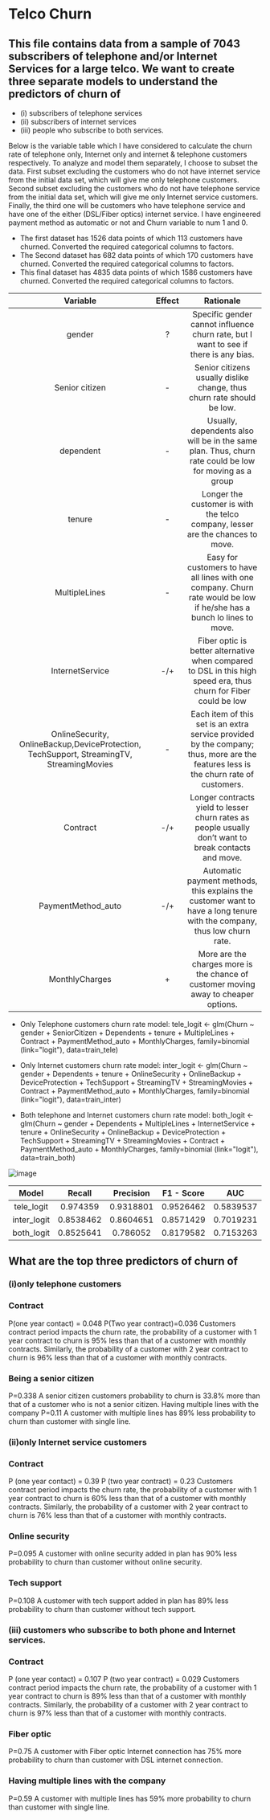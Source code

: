 
# Telco Churn

## This file contains data from a sample of 7043 subscribers of telephone and/or Internet Services for a large telco. We want to create three separate models to understand the predictors of churn of 
- (i) subscribers of telephone services 
- (ii) subscribers of internet services
- (iii) people who subscribe to both services.

Below is the variable table which I have considered to calculate the churn rate of telephone only, Internet only and internet & telephone customers respectively. To analyze and model them separately, I choose to subset the data. First subset excluding the customers who do not have internet service from the initial data set, which will give me only telephone customers. Second subset excluding the customers who do not have telephone service from the initial data set, which will give me only Internet service customers. Finally, the third one will be customers who have telephone service and have one of the either (DSL/Fiber optics) internet service. I have engineered payment method as automatic or not and Churn variable to num 1 and 0. 

- The first dataset has 1526 data points of which 113 customers have churned. Converted the required categorical columns to factors.
- The Second dataset has 682 data points of which 170 customers have churned. Converted the required categorical columns to factors.
- This final dataset has 4835 data points of which 1586 customers have churned. Converted the required categorical columns to factors.

**Variable**|**Effect**|**Rationale**
:-----:|:-----:|:-----:
gender|?|Specific gender cannot influence churn rate, but I want to see if there is any bias.
Senior citizen|-|Senior citizens usually dislike change, thus churn rate should be low.
dependent|-|Usually, dependents also will be in the same plan. Thus, churn rate could be low for moving as a group
tenure|-|Longer the customer is with the telco company, lesser are the chances to move.
MultipleLines|-|Easy for customers to have all lines with one company. Churn rate would be low if he/she has a bunch lo lines to move.
InternetService|-/+|Fiber optic is better alternative when compared to DSL in this high speed era, thus churn for Fiber could be low
OnlineSecurity, OnlineBackup,DeviceProtection, TechSupport, StreamingTV, StreamingMovies|-|Each item of this set is an extra service provided by the company; thus, more are the features less is the churn rate of customers.
Contract|-/+|Longer contracts yield to lesser churn rates as people usually don’t want to break contacts and move. 
PaymentMethod\_auto|-/+|Automatic payment methods, this explains the customer want to have a long tenure with the company, thus low churn rate. 
MonthlyCharges|+|More are the charges more is the chance of customer moving away to cheaper options.


- Only Telephone customers churn rate model:
tele_logit  <- glm(Churn ~ gender + SeniorCitizen + Dependents + tenure + MultipleLines + Contract +  PaymentMethod_auto + MonthlyCharges, family=binomial (link="logit"), data=train_tele)

- Only Internet customers churn rate model:
inter_logit  <- glm(Churn ~ gender + Dependents + tenure + OnlineSecurity + OnlineBackup + DeviceProtection + TechSupport + StreamingTV + StreamingMovies + Contract +  PaymentMethod_auto + MonthlyCharges, family=binomial (link="logit"), data=train_inter)

- Both telephone and Internet customers churn rate model:
both_logit  <- glm(Churn ~ gender + Dependents + MultipleLines + InternetService + tenure + OnlineSecurity + OnlineBackup + DeviceProtection + TechSupport + StreamingTV + StreamingMovies + Contract +  PaymentMethod_auto + MonthlyCharges, family=binomial (link="logit"), data=train_both)

![image](https://user-images.githubusercontent.com/97752847/160472846-2acbd548-9b5b-4b89-bf78-c324ebf84c3c.jpeg)

**Model**|**Recall**|**Precision**|**F1 - Score**|**AUC**
:-----:|:-----:|:-----:|:-----:|:-----:
tele\_logit  |0.974359|0.9318801|0.9526462|0.5839537
inter\_logit  |0.8538462|0.8604651|0.8571429|0.7019231
both\_logit  |0.8525641|0.786052|0.8179582|0.7153263


## What are the top three predictors of churn of 
### (i)only telephone customers
### Contract
P(one year contact) = 0.048
P(Two year contract)=0.036
Customers contract period impacts the churn rate, the probability of a customer with 1 year contract to churn is 95% less than that of a customer with monthly contracts. Similarly, the probability of a customer with 2 year contract to churn is 96% less than that of a customer with monthly contracts.

### Being a senior citizen 
P=0.338
A senior citizen customers probability to churn is 33.8% more than that of a customer who is not a senior citizen.
Having multiple lines with the company
P=0.11
A customer with multiple lines has 89% less probability to churn than customer with single line.

### (ii)only Internet service customers
### Contract 
P (one year contact) = 0.39
P (two year contract) = 0.23
Customers contract period impacts the churn rate, the probability of a customer with 1 year contract to churn is 60% less than that of a customer with monthly contracts. Similarly, the probability of a customer with 2 year contract to churn is 76% less than that of a customer with monthly contracts.

### Online security
P=0.095
A customer with online security added in plan has 90% less probability to churn than customer without online security.

### Tech support
P=0.108
A customer with tech support added in plan has 89% less probability to churn than customer without tech support.

### (iii) customers who subscribe to both phone and Internet services. 
### Contract 
P (one year contact) = 0.107
P (two year contract) = 0.029
Customers contract period impacts the churn rate, the probability of a customer with 1 year contract to churn is 89% less than that of a customer with monthly contracts. Similarly, the probability of a customer with 2 year contract to churn is 97% less than that of a customer with monthly contracts.

### Fiber optic
P=0.75
A customer with Fiber optic Internet connection has 75% more probability to churn than customer with DSL internet connection.

### Having multiple lines with the company
P=0.59
A customer with multiple lines has 59% more probability to churn than customer with single line.


